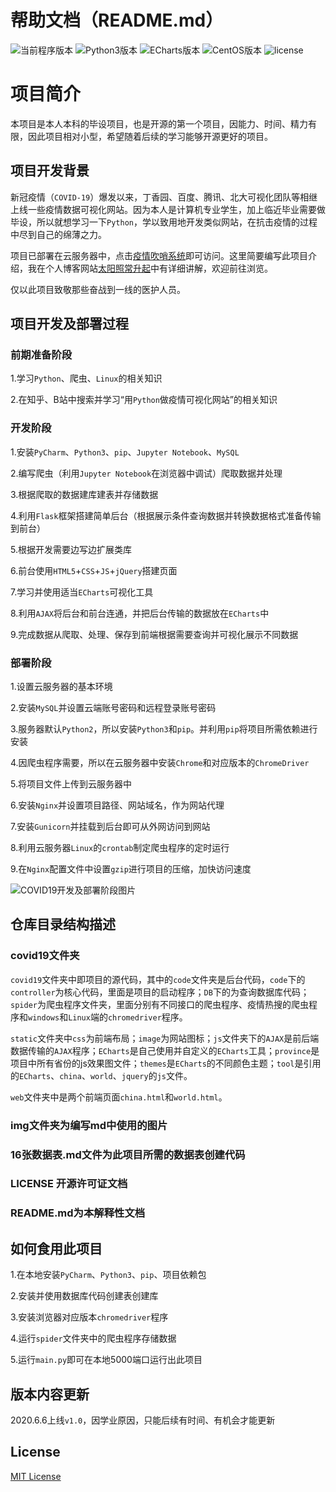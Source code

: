 # 帮助文档（README.md）

![当前程序版本](https://img.shields.io/badge/version-1.0-lightgrey.svg)
![Python3版本](https://img.shields.io/badge/Python-3.8.2-informational.svg)
![ECharts版本](https://img.shields.io/badge/ECharts-2.0-critical.svg)
![CentOS版本](https://img.shields.io/badge/CentOS-7.7-purple.svg)
![license](https://img.shields.io/badge/license-MIT-brightgreen.svg)

# 项目简介

本项目是本人本科的毕设项目，也是开源的第一个项目，因能力、时间、精力有限，因此项目相对小型，希望随着后续的学习能够开源更好的项目。

## 项目开发背景

新冠疫情（`COVID-19`）爆发以来，丁香园、百度、腾讯、北大可视化团队等相继上线一些疫情数据可视化网站。因为本人是计算机专业学生，加上临近毕业需要做毕设，所以就想学习一下`Python`，学以致用地开发类似网站，在抗击疫情的过程中尽到自己的绵薄之力。

项目已部署在云服务器中，点击[疫情吹哨系统](https://covid19.zhanqingheng.com)即可访问。这里简要编写此项目介绍，我在个人博客网站[太阳照常升起](https://zhanqingheng.com)中有详细讲解，欢迎前往浏览。

仅以此项目致敬那些奋战到一线的医护人员。

## 项目开发及部署过程

### 前期准备阶段

1.学习`Python`、爬虫、`Linux`的相关知识

2.在知乎、B站中搜索并学习“用`Python`做疫情可视化网站”的相关知识

### 开发阶段

1.安装`PyCharm`、`Python3`、`pip`、`Jupyter Notebook`、`MySQL`

2.编写爬虫（利用`Jupyter Notebook`在浏览器中调试）爬取数据并处理

3.根据爬取的数据建库建表并存储数据

4.利用`Flask`框架搭建简单后台（根据展示条件查询数据并转换数据格式准备传输到前台）

5.根据开发需要边写边扩展类库

6.前台使用`HTML5`+`CSS`+`JS`+`jQuery`搭建页面

7.学习并使用适当`ECharts`可视化工具

8.利用`AJAX`将后台和前台连通，并把后台传输的数据放在`ECharts`中

9.完成数据从爬取、处理、保存到前端根据需要查询并可视化展示不同数据

### 部署阶段

1.设置云服务器的基本环境

2.安装`MySQL`并设置云端账号密码和远程登录账号密码

3.服务器默认`Python2`，所以安装`Python3`和`pip`。并利用`pip`将项目所需依赖进行安装

4.因爬虫程序需要，所以在云服务器中安装`Chrome`和对应版本的`ChromeDriver`

5.将项目文件上传到云服务器中

6.安装`Nginx`并设置项目路径、网站域名，作为网站代理

7.安装`Gunicorn`并挂载到后台即可从外网访问到网站

8.利用云服务器`Linux`的`crontab`制定爬虫程序的定时运行

9.在`Nginx`配置文件中设置`gzip`进行项目的压缩，加快访问速度

![COVID19开发及部署阶段图片](https://qiniuyun.zhanqingheng.com/2020-06-07-16-47-50-202067.png)

## 仓库目录结构描述

### covid19文件夹

`covid19`文件夹中即项目的源代码，其中的`code`文件夹是后台代码，`code`下的`controller`为核心代码，里面是项目的启动程序；`DB`下的为查询数据库代码；`spider`为爬虫程序文件夹，里面分别有不同接口的爬虫程序、疫情热搜的爬虫程序和`windows`和`Linux`端的`chromedriver`程序。

`static`文件夹中`css`为前端布局；`image`为网站图标；`js`文件夹下的`AJAX`是前后端数据传输的`AJAX`程序；`ECharts`是自己使用并自定义的`ECharts`工具；`province`是项目中所有省份的js效果图文件；`themes`是`ECharts`的不同颜色主题；`tool`是引用的`ECharts`、`china`、`world`、`jquery`的`js`文件。

`web`文件夹中是两个前端页面`china.html`和`world.html`。

### img文件夹为编写md中使用的图片

### 16张数据表.md文件为此项目所需的数据表创建代码

### LICENSE 开源许可证文档

### README.md为本解释性文档


## 如何食用此项目

1.在本地安装`PyCharm`、`Python3`、`pip`、项目依赖包

2.安装并使用数据库代码创建表创建库

3.安装浏览器对应版本`chromedriver`程序

4.运行`spider`文件夹中的爬虫程序存储数据

5.运行`main.py`即可在本地5000端口运行出此项目


## 版本内容更新

2020.6.6上线`v1.0`，因学业原因，只能后续有时间、有机会才能更新

## License

[MIT License](https://github.com/zhanqingheng/COVID-19/blob/master/LICENSE)
